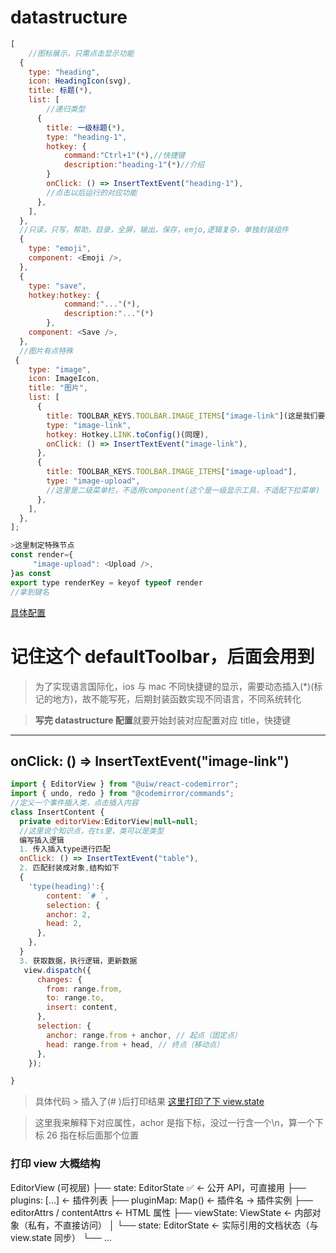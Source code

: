 # datastructure

```js
[
    //图标展示，只需点击显示功能
  {
    type: "heading",
    icon: HeadingIcon(svg),
    title: 标题(*),
    list: [
        //递归类型
      {
        title: 一级标题(*),
        type: "heading-1",
        hotkey: {
            command:"Ctrl+1"(*),//快捷键
            description:"heading-1"(*)//介绍
        }
        onClick: () => InsertTextEvent("heading-1"),
        //点击以后运行的对应功能
      },
    ],
  },
  //只读，只写，帮助，目录，全屏，输出，保存，emjo,逻辑复杂，单独封装组件
  {
    type: "emoji",
    component: <Emoji />,
  },
  {
    type: "save",
    hotkey:hotkey: {
            command:"..."(*),
            description:"..."(*)
        },
    component: <Save />,
  },
  //图片有点特殊
 {
    type: "image",
    icon: ImageIcon,
    title: "图片",
    list: [
      {
        title: TOOLBAR_KEYS.TOOLBAR.IMAGE_ITEMS["image-link"](这是我们要封装的),
        type: "image-link",
        hotkey: Hotkey.LINK.toConfig()(同理),
        onClick: () => InsertTextEvent("image-link"),
      },
      {
        title: TOOLBAR_KEYS.TOOLBAR.IMAGE_ITEMS["image-upload"],
        type: "image-upload",
        //这里是二级菜单栏，不适用component(这个是一级显示工具，不适配下拉菜单)
      },
    ],
  },
];

>这里制定特殊节点
const render={
     "image-upload": <Upload />,
}as const
export type renderKey = keyof typeof render
//拿到键名

```

[具体配置](../../../../packages/mini-markdown-editor/src/config/toolbar/base.tsx)

# 记住这个 **defaultToolbar**，后面会用到

> 为了实现语言国际化，ios 与 mac 不同快捷键的显示，需要动态插入(\*)(标记的地方)，故不能写死，后期封装函数实现不同语言，不同系统转化

> **写完 datastructure 配置**就要开始封装对应配置对应 title，快捷键
> [](./type.md)

---

## onClick: () => InsertTextEvent("image-link")

```js
import { EditorView } from "@uiw/react-codemirror";
import { undo, redo } from "@codemirror/commands";
//定义一个事件插入类，点击插入内容
class InsertContent {
  private editorView:EditorView|null=null;
  //这里说个知识点，在ts里，类可以是类型
  编写插入逻辑
  1. 传入插入type进行匹配
  onClick: () => InsertTextEvent("table"),
  2. 匹配封装成对象,结构如下
  {
    'type(heading)':{
        content: `# `,
        selection: {
        anchor: 2,
        head: 2,
      },
    },
  }
  3. 获取数据，执行逻辑，更新数据
   view.dispatch({
      changes: {
        from: range.from,
        to: range.to,
        insert: content,
      },
      selection: {
        anchor: range.from + anchor, // 起点（固定点）
        head: range.from + head, // 终点（移动点）
      },
    });

}

```

> 具体代码
> [](../../../../packages/mini-markdown-editor/src/config/toolbar/event.ts) > [](../../../../packages/mini-markdown-editor/src/config/toolbar/template.ts)
> 插入了(# )后打印结果
> [这里打印了下 view.state](../../../img/view.state.png)

> 这里我来解释下对应属性，achor 是指下标，没过一行含一个\n，算一个下标
> 26 指在标后面那个位置

### 打印 view 大概结构

EditorView (可视层)
├── state: EditorState ✅ ← 公开 API，可直接用
├── plugins: [...] ← 插件列表
├── pluginMap: Map() ← 插件名 -> 插件实例
├── editorAttrs / contentAttrs ← HTML 属性
├── viewState: ViewState ← 内部对象（私有，不直接访问）
│ └── state: EditorState ← 实际引用的文档状态（与 view.state 同步）
└── ...

